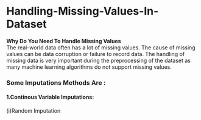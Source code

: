 # Handling-Missing-Values-In-Dataset
<b>Why Do You Need To Handle Missing Values</b><br>
The real-world data often has a lot of missing values. The cause of missing values can be data corruption or failure to record data. The handling of missing data is very important during the preprocessing of the dataset as many machine learning algorithms do not support missing values.

### Some Imputations Methods Are :<br>
#### 1.Continous Variable Imputations:
  (i)Random Imputation
 

